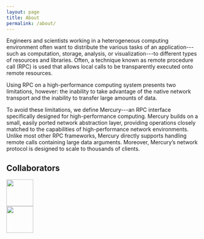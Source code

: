 ```yaml
---
layout: page
title: About
permalink: /about/
---
```


Engineers and scientists working in a heterogeneous computing environment
often want to distribute the various tasks of an application---such as
computation, storage, analysis, or visualization---to different types of
resources and libraries. Often, a technique known as remote procedure call
(RPC) is used that allows local calls to be transparently executed onto remote
resources.

Using RPC on a high-performance computing system presents two limitations,
however: the inability to take advantage of the native network transport and
the inability to transfer large amounts of data.

To avoid these limitations, we define Mercury---an RPC interface specifically
designed for high-performance computing. Mercury builds on a small, easily
ported network abstraction layer, providing operations closely matched to the
capabilities of high-performance network environments. Unlike most other RPC
frameworks, Mercury directly supports handling remote calls containing large
data arguments. Moreover, Mercury’s network protocol is designed to scale to
thousands of clients.

## Collaborators

<div class="footer-col  footer-col-1">
  <img height="70px" src="http://trac.mcs.anl.gov/projects/mercury/chrome/site/your_project_logo.png" />
</div>

<div class="footer-col  footer-col-1">
  <img height="70px" src="http://www.hdfgroup.org/images/hdf_logo.jpg" />
</div>

